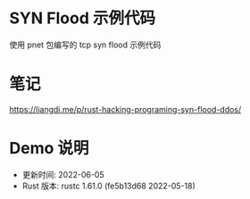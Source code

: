 # SYN Flood 示例代码
使用 pnet 包编写的 tcp syn flood 示例代码

# 笔记

https://liangdi.me/p/rust-hacking-programing-syn-flood-ddos/

# Demo 说明
- 更新时间: 2022-06-05
- Rust 版本: rustc 1.61.0 (fe5b13d68 2022-05-18)

